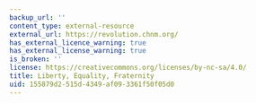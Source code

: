 ```yaml
---
backup_url: ''
content_type: external-resource
external_url: https://revolution.chnm.org/
has_external_licence_warning: true
has_external_license_warning: true
is_broken: ''
license: https://creativecommons.org/licenses/by-nc-sa/4.0/
title: Liberty, Equality, Fraternity
uid: 155879d2-515d-4349-af09-3361f50f05d0
---
```

